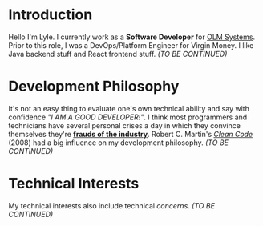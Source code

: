 
# Introduction
Hello I'm Lyle. I currently work as a **Software Developer** for [OLM Systems](https://www.olmsystems.com/). Prior
to this role, I was a DevOps/Platform Engineer for Virgin Money. I like Java backend stuff and React frontend stuff.
*(TO BE CONTINUED)*

# Development Philosophy

It's not an easy thing to evaluate one's own technical ability and say with confidence *"I AM A GOOD DEVELOPER!"*. I think
most programmers and technicians have several personal crises a day in which they convince themselves they're [**frauds of the industry**](https://www.parkersoftware.com/blog/developer-impostor-syndrome-why-you-feel-like-a-fake/). 
Robert C. Martin's [*Clean Code*](https://www.amazon.co.uk/Clean-Code-Handbook-Software-Craftsmanship/dp/0132350882) (2008)
had a big influence on my development philosophy. *(TO BE CONTINUED)*

# Technical Interests

My technical interests also include technical *concerns*. *(TO BE CONTINUED)*


